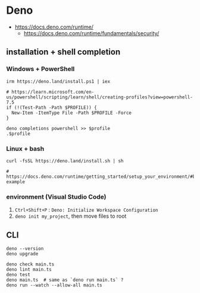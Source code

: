 # Deno
- https://docs.deno.com/runtime/
  - https://docs.deno.com/runtime/fundamentals/security/

## installation + shell completion
### Windows + PowerShell
```
irm https://deno.land/install.ps1 | iex
```
```
# https://learn.microsoft.com/en-us/powershell/scripting/learn/shell/creating-profiles?view=powershell-7.5
if (!(Test-Path -Path $PROFILE)) {
  New-Item -ItemType File -Path $PROFILE -Force
}

deno completions powershell >> $profile
.$profile
```

### Linux + bash
```
curl -fsSL https://deno.land/install.sh | sh
```
```
# https://docs.deno.com/runtime/getting_started/setup_your_environment/#bash-example
```

### environment (Visual Studio Code)
1. `Ctrl+Shift+P` : `Deno: Initialize Workspace Configuration`
2. `deno init my_project`, then move files to root

## CLI
```
deno --version
deno upgrade
```
```
deno check main.ts
deno lint main.ts
deno test
deno main.ts  # same as `deno run main.ts` ?
deno run --watch --allow-all main.ts
```
